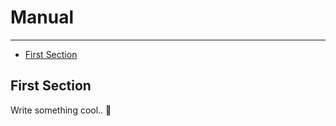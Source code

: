 # Manual

---

- [First Section](#section-1)

<a name="section-1"></a>
## First Section

Write something cool.. 🦊